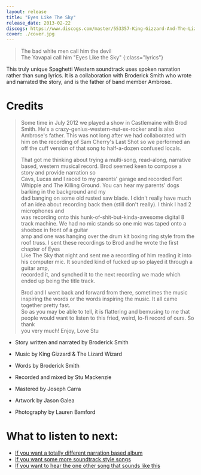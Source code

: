 ```yaml
---
layout: release
title: "Eyes Like The Sky"
release_date: 2013-02-22
discogs: https://www.discogs.com/master/553357-King-Gizzard-And-The-Lizard-Wizard-Eyes-Like-The-Sky
cover: ./cover.jpg
---
```


> The bad white men call him the devil  
> The Yavapai call him "Eyes Like the Sky"
{:class="lyrics"}

This truly unique Spaghetti Western soundtrack uses spoken narration rather than sung lyrics. It is a collaboration with Broderick Smith who wrote and narrated the story, and is the father of band member Ambrose.

# Credits

> Some time in July 2012 we played a show in Castlemaine with Brod Smith. He's a crazy-genius-western-nut-ex-rocker and is also Ambrose's father. This was not 
> long after we had collaborated with him on the recording of Sam Cherry's Last Shot so we performed an off the cuff version of that song to half-a-dozen 
> confused locals.  
> 
> That got me thinking about trying a multi-song, read-along, narrative based, western musical record. Brod seemed keen to compose a story and provide narration so  
> Cavs, Lucas and I raced to my parents' garage and recorded Fort Whipple and The Killing Ground. You can hear my parents' dogs barking in the background and my  
> dad banging on some old rusted saw blade. I didn't really have much of an idea about recording back then (still don't really). I think I had 2 microphones and  
> was recording onto this hunk-of-shit-but-kinda-awesome digital 8 track machine. We had no mic stands so one mic was taped onto a shoebox in front of a guitar  
> amp and one was hanging over the drum kit boxing ring style from the roof truss. I sent these recordings to Brod and he wrote the first chapter of Eyes  
> Like The Sky that night and sent me a recording of him reading it into his computer mic. It sounded kind of fucked up so played it through a guitar amp,  
> recorded it, and synched it to the next recording we made which ended up being the title track.  
>  
> Brod and I went back and forward from there, sometimes the music inspiring the words or the words inspiring the music. It all came together pretty fast.  
> So as you may be able to tell, it is flattering and bemusing to me that people would want to listen to this fried, weird, lo-fi record of ours. So thank   
> you very much! Enjoy, Love Stu  

* Story written and narrated by Broderick Smith
* Music by King Gizzard & The Lizard Wizard 
* Words by Broderick Smith 

* Recorded and mixed by Stu Mackenzie
* Mastered by Joseph Carra
* Artwork by Jason Galea
* Photography by Lauren Bamford

# What to listen to next:

*   [If you want a totally different narration based album](../murder-of-the-universe)
*   [If you want some more soundtrack style songs](../oddments)
*   [If you want to hear the one other song that sounds like this](../12-bar-bruise)
